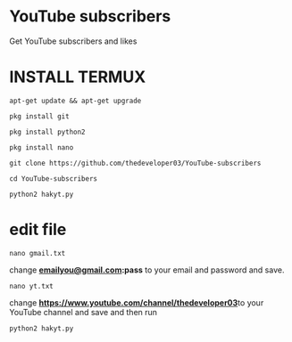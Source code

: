 # YouTube subscribers 
Get YouTube subscribers and likes

#  INSTALL TERMUX
```
apt-get update && apt-get upgrade
```
```
pkg install git
```
```
pkg install python2
```
```
pkg install nano
```
```
git clone https://github.com/thedeveloper03/YouTube-subscribers
```
```
cd YouTube-subscribers
```
```
python2 hakyt.py
```

# edit file
```
nano gmail.txt
```
  change <b>emailyou@gmail.com:pass</b> to your email and password and save.

```
nano yt.txt 
```
change <b>https://www.youtube.com/channel/thedeveloper03</b>to your YouTube channel and save and then run 

```
python2 hakyt.py
```

